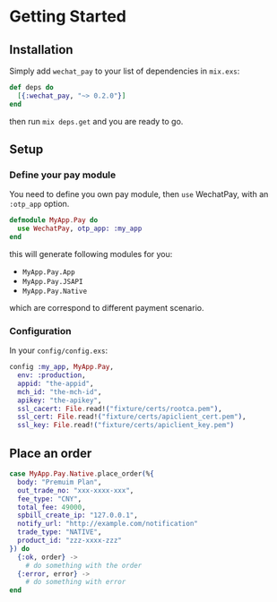 # Getting Started

## Installation

Simply add `wechat_pay` to your list of dependencies in `mix.exs`:

```elixir
def deps do
  [{:wechat_pay, "~> 0.2.0"}]
end
```

then run `mix deps.get` and you are ready to go.

## Setup

### Define your pay module

You need to define you own pay module, then `use` WechatPay, with an `:otp_app`
option.

```elixir
defmodule MyApp.Pay do
  use WechatPay, otp_app: :my_app
end
```

this will generate following modules for you:

- `MyApp.Pay.App`
- `MyApp.Pay.JSAPI`
- `MyApp.Pay.Native`

which are correspond to different payment scenario.

### Configuration

In your `config/config.exs`:

```elixir
config :my_app, MyApp.Pay,
  env: :production,
  appid: "the-appid",
  mch_id: "the-mch-id",
  apikey: "the-apikey",
  ssl_cacert: File.read!("fixture/certs/rootca.pem"),
  ssl_cert: File.read!("fixture/certs/apiclient_cert.pem"),
  ssl_key: File.read!("fixture/certs/apiclient_key.pem")
```

## Place an order

```elixir
case MyApp.Pay.Native.place_order(%{
  body: "Premuim Plan",
  out_trade_no: "xxx-xxxx-xxx",
  fee_type: "CNY",
  total_fee: 49000,
  spbill_create_ip: "127.0.0.1",
  notify_url: "http://example.com/notification"
  trade_type: "NATIVE",
  product_id: "zzz-xxxx-zzz"
}) do
  {:ok, order} ->
    # do something with the order
  {:error, error} ->
    # do something with error
end
```

